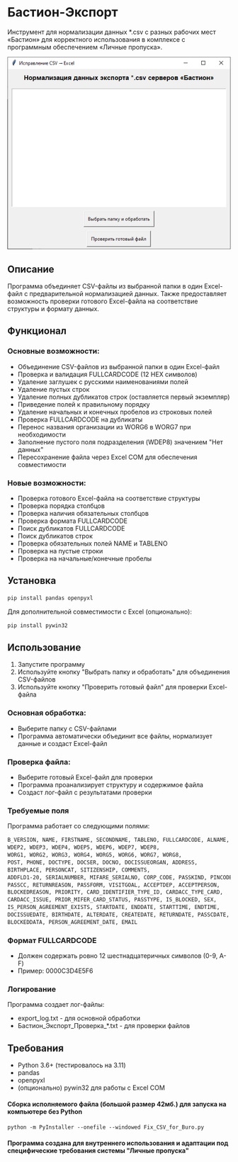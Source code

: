 # Бастион-Экспорт

Инструмент для нормализации данных *.csv с разных рабочих мест «Бастион» для корректного использования в комплексе с программным обеспечением «Личные пропуска».

![alt text](https://github.com/EddSaulys-senior/FixCSVforBastion/blob/main/ScreenBastionFix.png?raw=true)

## Описание

Программа объединяет CSV-файлы из выбранной папки в один Excel-файл с предварительной нормализацией данных. Также предоставляет возможность проверки готового Excel-файла на соответствие структуры и формату данных.

## Функционал

### Основные возможности:
- Объединение CSV-файлов из выбранной папки в один Excel-файл
- Проверка и валидация FULLCARDCODE (12 HEX символов)
- Удаление заглушек с русскими наименованиями полей
- Удаление пустых строк
- Удаление полных дубликатов строк (оставляется первый экземпляр)
- Приведение полей к правильному порядку
- Удаление начальных и конечных пробелов из строковых полей
- Проверка FULLCARDCODE на дубликаты
- Перенос названия организации из WORG6 в WORG7 при необходимости
- Заполнение пустого поля подразделения (WDEP8) значением "Нет данных"
- Пересохранение файла через Excel COM для обеспечения совместимости

### Новые возможности:
- Проверка готового Excel-файла на соответствие структуры
- Проверка порядка столбцов
- Проверка наличия обязательных столбцов
- Проверка формата FULLCARDCODE
- Поиск дубликатов FULLCARDCODE
- Поиск дубликатов строк
- Проверка обязательных полей NAME и TABLENO
- Проверка на пустые строки
- Проверка на начальные/конечные пробелы

## Установка

```bash
pip install pandas openpyxl
```
Для дополнительной совместимости с Excel (опционально):
```bash
pip install pywin32
```
## Использование
1. Запустите программу
2. Используйте кнопку "Выбрать папку и обработать" для объединения CSV-файлов
3. Используйте кнопку "Проверить готовый файл" для проверки Excel-файла

### Основная обработка:

 - Выберите папку с CSV-файлами
 - Программа автоматически объединит все файлы, нормализует данные и создаст Excel-файл
### Проверка файла:
 - Выберите готовый Excel-файл для проверки
 - Программа проанализирует структуру и содержимое файла
 - Создаст лог-файл с результатами проверки
### Требуемые поля

Программа работает со следующими полями:

``` bash
B_VERSION, NAME, FIRSTNAME, SECONDNAME, TABLENO, FULLCARDCODE, ALNAME,
WDEP2, WDEP3, WDEP4, WDEP5, WDEP6, WDEP7, WDEP8,
WORG1, WORG2, WORG3, WORG4, WORG5, WORG6, WORG7, WORG8,
POST, PHONE, DOCTYPE, DOCSER, DOCNO, DOCISSUEORGAN, ADDRESS,
BIRTHPLACE, PERSONCAT, SITIZENSHIP, COMMENTS,
ADDFLD1-20, SERIALNUMBER, MIFARE_SERIALNO, CORP_CODE, PASSKIND, PINCODE, PS_COMMENT,
PASSCC, RETURNREASON, PASSFORM, VISITGOAL, ACCEPTDEP, ACCEPTPERSON,
BLOCKEDREASON, PRIORITY, CARD_IDENTIFIER_TYPE_ID, CARDACC_TYPE_CARD,
CARDACC_ISSUE, PRIOR_MIFER_CARD_STATUS, PASSTYPE, IS_BLOCKED, SEX,
IS_PERSON_AGREEMENT_EXISTS, STARTDATE, ENDDATE, STARTTIME, ENDTIME,
DOCISSUEDATE, BIRTHDATE, ALTERDATE, CREATEDATE, RETURNDATE, PASSCDATE,
BLOCKEDDATA, PERSON_AGREEMENT_DATE, EMAIL
```

### Формат FULLCARDCODE
 - Должен содержать ровно 12 шестнадцатеричных символов (0-9, A-F)
 - Пример: 0000C3D4E5F6
### Логирование
Программа создает лог-файлы:
 - export_log.txt - для основной обработки
 - Бастион_Экспорт_Проверка_*.txt - для проверки файлов
## Требования
 - Python 3.6+ (тестировалось на 3.11)
 - pandas
 - openpyxl
 - (опционально) pywin32 для работы с Excel COM

#### Сборка исполняемого файла (большой размер 42мб.) для запуска на компьютере без Python

```
python -m PyInstaller --onefile --windowed Fix_CSV_for_Buro.py
```

#### Программа создана для внутреннего использования и адаптации под специфические требования системы "Личные пропуска"
